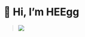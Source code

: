 # 👋 Hi, I’m HEEgg
><img src="https://img.shields.io/badge/java-E8E8E8?style=for-the-badge&logo=java&logoColor=white"> 
